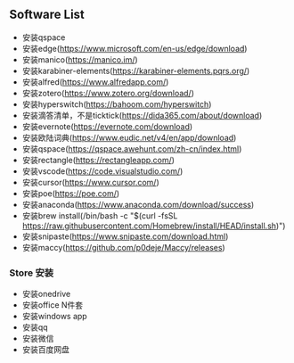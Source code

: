 ## Software List
- 安装qspace
- 安装edge(https://www.microsoft.com/en-us/edge/download)
- 安装manico(https://manico.im/)
- 安装karabiner-elements(https://karabiner-elements.pqrs.org/)
- 安装alfred(https://www.alfredapp.com/)
- 安装zotero(https://www.zotero.org/download/)
- 安装hyperswitch(https://bahoom.com/hyperswitch)
- 安装滴答清单，不是ticktick(https://dida365.com/about/download)
- 安装evernote(https://evernote.com/download)
- 安装欧陆词典(https://www.eudic.net/v4/en/app/download)
- 安装qspace(https://qspace.awehunt.com/zh-cn/index.html)
- 安装rectangle(https://rectangleapp.com/)
- 安装vscode(https://code.visualstudio.com/)
- 安装cursor(https://www.cursor.com/)
- 安装poe(https://poe.com/)
- 安装anaconda(https://www.anaconda.com/download/success)
- 安装brew install(/bin/bash -c "$(curl -fsSL https://raw.githubusercontent.com/Homebrew/install/HEAD/install.sh)")
- 安装snipaste(https://www.snipaste.com/download.html)
- 安装maccy(https://github.com/p0deje/Maccy/releases)
### Store 安装
- 安装onedrive
- 安装office N件套
- 安装windows app
- 安装qq
- 安装微信
- 安装百度网盘

